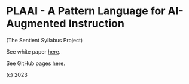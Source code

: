 # PLAAI - A Pattern Language for AI-Augmented Instruction

(The Sentient Syllabus Project)


See white paper [here](https://tinyurl.com/PLAAI-wp).

See GitHub pages [here](https://stsyl.github.io/PLAAI/).


(c) 2023

